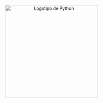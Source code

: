 <div align="center">
  <img src="https://www.aluracursos.com/blog/assets/python-introduccion-al-lenguaje/img2.gif" alt="Logotipo de Python" width="300">
</div>
